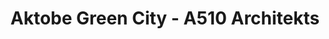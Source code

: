 ---
title: 'Aktobe Green City - A510 Architekts'
description: 'Aktobe Green City - A510 Architekts'

layout: project
permalink: /projects/:path
image: /images/projects/aktobe-green-city/aktobe-green-city-01_1600w.jpg


weight: 24

name: Aktobe Green City

type: City planning
area: 87 ha
location: Aktobe
year: 2022
---